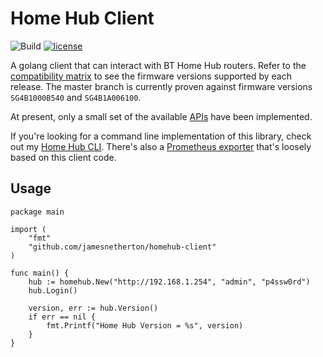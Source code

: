 # Home Hub Client

![Build](https://github.com/jamesnetherton/homehub-client/workflows/Build/badge.svg?event=push)
[![license](https://img.shields.io/github/license/mashape/apistatus.svg?maxAge=600)](https://opensource.org/licenses/MIT)

A golang client that can interact with BT Home Hub routers. Refer to the [compatibility matrix](matrix.md)
to see the firmware versions supported by each release. The master branch is currently proven against firmware versions `SG4B1000B540` and `SG4B1A006100`.

At present, only a small set of the available [APIs](xpath.go) have been implemented.

If you're looking for a command line implementation of this library, check out my [Home Hub CLI](https://github.com/jamesnetherton/homehub-cli). There's also a [Prometheus exporter](https://github.com/jamesnetherton/homehub-metrics-exporter) that's loosely based on this client code.

## Usage

```golang
package main

import (
	"fmt"
	"github.com/jamesnetherton/homehub-client"
)

func main() {
	hub := homehub.New("http://192.168.1.254", "admin", "p4ssw0rd")
	hub.Login()

	version, err := hub.Version()
	if err == nil {
		fmt.Printf("Home Hub Version = %s", version)
	}
}
```
